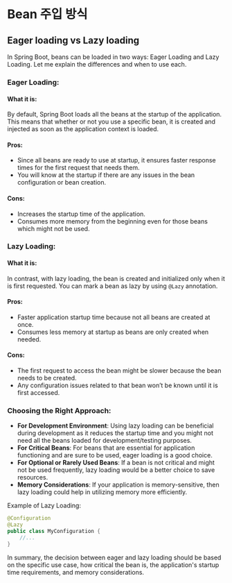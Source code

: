 # Bean 주입 방식

## Eager loading vs Lazy loading

In Spring Boot, beans can be loaded in two ways: Eager Loading and Lazy Loading. Let me explain the differences and when to use each.

### Eager Loading:

#### What it is:
By default, Spring Boot loads all the beans at the startup of the application. This means that whether or not you use a specific bean, it is created and injected as soon as the application context is loaded.

#### Pros:
- Since all beans are ready to use at startup, it ensures faster response times for the first request that needs them.
- You will know at the startup if there are any issues in the bean configuration or bean creation.

#### Cons:
- Increases the startup time of the application.
- Consumes more memory from the beginning even for those beans which might not be used.

### Lazy Loading:

#### What it is:
In contrast, with lazy loading, the bean is created and initialized only when it is first requested. You can mark a bean as lazy by using `@Lazy` annotation.

#### Pros:
- Faster application startup time because not all beans are created at once.
- Consumes less memory at startup as beans are only created when needed.

#### Cons:
- The first request to access the bean might be slower because the bean needs to be created.
- Any configuration issues related to that bean won’t be known until it is first accessed.

### Choosing the Right Approach:

- **For Development Environment**: Using lazy loading can be beneficial during development as it reduces the startup time and you might not need all the beans loaded for development/testing purposes.
- **For Critical Beans**: For beans that are essential for application functioning and are sure to be used, eager loading is a good choice.
- **For Optional or Rarely Used Beans**: If a bean is not critical and might not be used frequently, lazy loading would be a better choice to save resources.
- **Memory Considerations**: If your application is memory-sensitive, then lazy loading could help in utilizing memory more efficiently.

Example of Lazy Loading:
```java
@Configuration
@Lazy
public class MyConfiguration {
    //...
}
```

In summary, the decision between eager and lazy loading should be based on the specific use case, how critical the bean is, the application's startup time requirements, and memory considerations.
